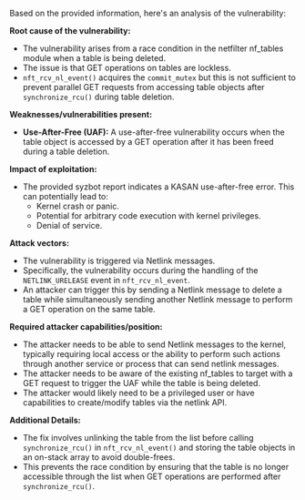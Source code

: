 Based on the provided information, here's an analysis of the vulnerability:

**Root cause of the vulnerability:**
- The vulnerability arises from a race condition in the netfilter nf_tables module when a table is being deleted.
- The issue is that GET operations on tables are lockless.
- `nft_rcv_nl_event()` acquires the `commit_mutex` but this is not sufficient to prevent parallel GET requests from accessing table objects after `synchronize_rcu()` during table deletion.

**Weaknesses/vulnerabilities present:**
- **Use-After-Free (UAF):** A use-after-free vulnerability occurs when the table object is accessed by a GET operation after it has been freed during a table deletion.

**Impact of exploitation:**
- The provided syzbot report indicates a KASAN use-after-free error. This can potentially lead to:
    - Kernel crash or panic.
    - Potential for arbitrary code execution with kernel privileges.
    - Denial of service.

**Attack vectors:**
- The vulnerability is triggered via Netlink messages.
- Specifically, the vulnerability occurs during the handling of the `NETLINK_URELEASE` event in `nft_rcv_nl_event`.
- An attacker can trigger this by sending a Netlink message to delete a table while simultaneously sending another Netlink message to perform a GET operation on the same table.

**Required attacker capabilities/position:**
- The attacker needs to be able to send Netlink messages to the kernel, typically requiring local access or the ability to perform such actions through another service or process that can send netlink messages.
- The attacker needs to be aware of the existing nf_tables to target with a GET request to trigger the UAF while the table is being deleted.
- The attacker would likely need to be a privileged user or have capabilities to create/modify tables via the netlink API.

**Additional Details:**
- The fix involves unlinking the table from the list before calling `synchronize_rcu()` in `nft_rcv_nl_event()` and storing the table objects in an on-stack array to avoid double-frees.
- This prevents the race condition by ensuring that the table is no longer accessible through the list when GET operations are performed after `synchronize_rcu()`.
